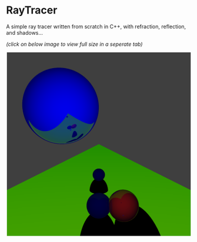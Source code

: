 # RayTracer
 A simple ray tracer written from scratch in C++, with refraction, reflection, and shadows...
 
 *(click on below image to view full size in a seperate tab)*

<p align="center">
  <img src="https://raw.githubusercontent.com/jeffreypersons/Jeff-Images/master/scene.png" alt="Example Scene" width="500"/>
</p>
